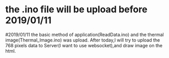 # the .ino file will be upload before 2019/01/11
#2019/01/11 
the basic method of application(ReadData.ino) and the thermal image(Thermal_Image.ino) was upload.
After today,I will try  to upload the 768 pixels data to Server(I want to use websocket),and draw image on the html.
